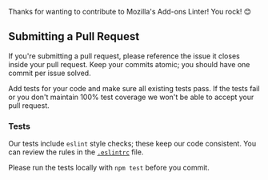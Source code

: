 Thanks for wanting to contribute to Mozilla's Add-ons Linter! You rock! 😊

## Submitting a Pull Request

If you're submitting a pull request, please reference the issue it closes
inside your pull request. Keep your commits atomic; you should have one
commit per issue solved.

Add tests for your code and make sure all existing tests pass. If the tests
fail or you don't maintain 100% test coverage we won't be able to accept your
pull request.

### Tests

Our tests include `eslint` style checks; these keep our code consistent.
You can review the rules in the [`.eslintrc`][eslint] file.

Please run the tests locally with `npm test` before you commit.

[eslint]: https://github.com/mozilla/addons-linter/blob/master/.eslintrc

